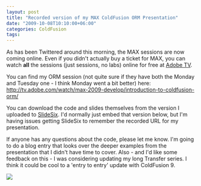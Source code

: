 ```yaml
---
layout: post
title: "Recorded version of my MAX ColdFusion ORM Presentation"
date: "2009-10-08T10:10:00+06:00"
categories: ColdFusion 
tags: 
---
```


As has been Twittered around this morning, the MAX sessions are now coming online. Even if you didn't actually buy a ticket for MAX, you can watch <b>all</b> the sessions (just sessions, no labs) online for free at <a href="http://tv.adobe.com/">Adobe TV</a>. 

You can find my ORM session (not quite sure if they have both the Monday and Tuesday one - I think Monday went a bit better) here: <a href="http://tv.adobe.com/watch/max-2009-develop/introduction-to-coldfusion-orm/">http://tv.adobe.com/watch/max-2009-develop/introduction-to-coldfusion-orm/</a>

You can download the code and slides themselves from the version I uploaded to <a href="http://slidesix.com/view/Introduction-to-ORM-in-ColdFusion-9">SlideSix</a>. I'd normally just embed that version below, but I'm having issues getting SlideSix to remember the recorded URL for my presentation. 

If anyone has any questions about the code, please let me know. I'm going to do a blog entry that looks over the deeper examples from the presentation that I didn't have time to cover. Also - and I'd like some feedback on this - I was considering updating my long Transfer series. I think it could be cool to a 'entry to entry' update with ColdFusion 9.

<img src="https://static.raymondcamden.com/images/Picture 189.png" />